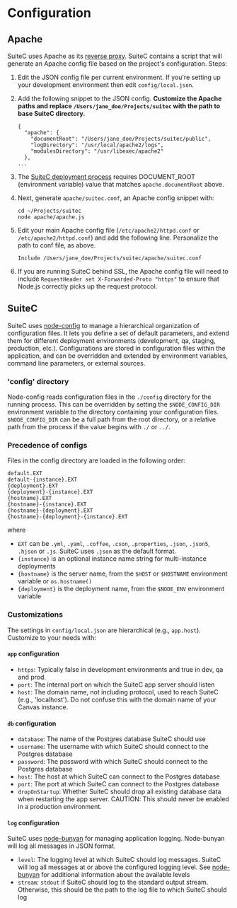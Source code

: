 # Configuration

## Apache

SuiteC uses Apache as its [reverse proxy](https://httpd.apache.org/docs/2.4/howto/reverse_proxy.html). SuiteC contains a script that will generate an Apache config file based on the project's configuration. Steps:

1. Edit the JSON config file per current environment. If you're setting up your development environment then edit `config/local.json`.
1. Add the following snippet to the JSON config. **Customize the Apache paths and replace `/Users/jane_doe/Projects/suitec` with the path to base SuiteC directory.**

    ```
    {
      "apache": {
        "documentRoot": "/Users/jane_doe/Projects/suitec/public",
        "logDirectory": "/usr/local/apache2/logs",
        "modulesDirectory": "/usr/libexec/apache2"
      },
    ...
    ```
1. The [SuiteC deployment process](docs/deployment.md) requires DOCUMENT_ROOT (environment variable) value that matches `apache.documentRoot` above.
1. Next, generate `apache/suitec.conf`, an Apache config snippet with:

    ```
    cd ~/Projects/suitec
    node apache/apache.js
    ```
1. Edit your main Apache config file (`/etc/apache2/httpd.conf` or `/etc/apache2/httpd.conf`) and add the following line. Personalize the path to conf file, as above.

    ```
    Include /Users/jane_doe/Projects/suitec/apache/suitec.conf
    ```
1. If you are running SuiteC behind SSL, the Apache config file will need to include `RequestHeader set X-Forwarded-Proto "https"` to ensure that Node.js correctly picks up the request protocol.

## SuiteC

SuiteC uses [node-config](https://github.com/lorenwest/node-config) to manage a hierarchical organization of configuration files.
It lets you define a set of default parameters, and extend them for different deployment environments (development, qa, staging, production, etc.).
Configurations are stored in configuration files within the application, and can be overridden and extended by environment variables, command line parameters, or external sources.

### 'config' directory

Node-config reads configuration files in the `./config` directory for the running process. This can be overridden by setting the `$NODE_CONFIG_DIR` environment variable to the directory containing your configuration files.
`$NODE_CONFIG_DIR` can be a full path from the root directory, or a relative path from the process if the value begins with `./` or `../`.

### Precedence of configs

Files in the config directory are loaded in the following order:

```
default.EXT
default-{instance}.EXT
{deployment}.EXT
{deployment}-{instance}.EXT
{hostname}.EXT
{hostname}-{instance}.EXT
{hostname}-{deployment}.EXT
{hostname}-{deployment}-{instance}.EXT
```

where

- `EXT` can be `.yml`, `.yaml`, `.coffee`, `.cson`, `.properties`, `.json`, `.json5`, `.hjson` or `.js`. SuiteC uses `.json` as the default format.
- `{instance}` is an optional instance name string for multi-instance deployments
- `{hostname}` is the server name, from the `$HOST` or `$HOSTNAME` environment variable or `os.hostname()`
- `{deployment}` is the deployment name, from the `$NODE_ENV` environment variable

### Customizations

The settings in `config/local.json` are hierarchical (e.g., `app.host`). Customize to your needs with:

#### `app` configuration

- `https`: Typically false in development environments and true in dev, qa and prod.
- `port`: The internal port on which the SuiteC app server should listen
- `host`: The domain name, not including protocol, used to reach SuiteC (e.g., 'localhost'). Do not confuse this with the domain name of your Canvas instance.

#### `db` configuration

- `database`: The name of the Postgres database SuiteC should use
- `username`: The username with which SuiteC should connect to the Postgres database
- `password`: The password with which SuiteC should connect to the Postgres database
- `host`: The host at which SuiteC can connect to the Postgres database
- `port`: The port at which SuiteC can connect to the Postgres database
- `dropOnStartup`: Whether SuiteC should drop all existing database data when restarting the app server. CAUTION: This should never be enabled in a production environment.

#### `log` configuration

SuiteC uses [node-bunyan](https://github.com/trentm/node-bunyan) for managing application logging. Node-bunyan will log all messages in JSON format.

- `level`: The logging level at which SuiteC should log messages. SuiteC will log all messages at or above the configured logging level. See [node-bunyan](https://github.com/trentm/node-bunyan#levels) for additional information about the available levels
- `stream`: `stdout` if SuiteC should log to the standard output stream. Otherwise, this should be the path to the log file to which SuiteC should log
